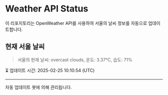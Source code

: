 
# Weather API Status

이 리포지토리는 OpenWeather API를 사용하여 서울의 날씨 정보를 자동으로 업데이트합니다.

## 현재 서울 날씨
> 서울의 현재 날씨: overcast clouds, 온도: 3.37°C, 습도: 71%

⏳ 업데이트 시간: 2025-02-25 10:10:54 (UTC)

---
자동 업데이트 봇에 의해 관리됩니다.

